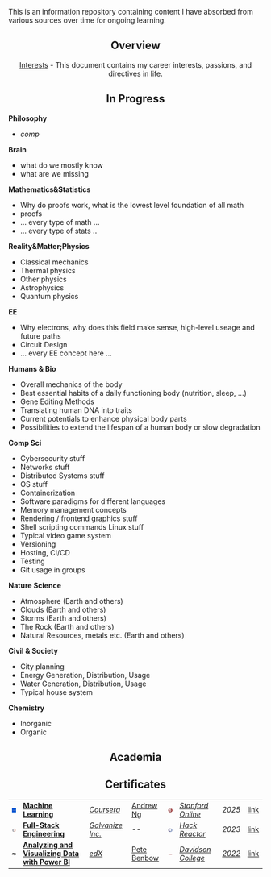This is an information repository containing content I have absorbed from various sources over time for ongoing learning.


<h2 align="center"> Overview </h2>

<p align="center">
<a href="https://docs.google.com/document/d/1BsKzem54EkzekDI72EVts2a5bX-c-qqbbWRyz2dpC_o/edit?usp=sharing">Interests</a> - This document contains my career interests, passions, and directives in life.
</p>


<h2 align="center"> In Progress </h2>

**Philosophy**
- *comp*
  
**Brain**
- what do we mostly know
- what are we missing
  
**Mathematics&Statistics**
- Why do proofs work, what is the lowest level foundation of all math
- proofs
- ... every type of math ...
- ... every type of stats ..

**Reality&Matter;Physics**
- Classical mechanics
- Thermal physics
- Other physics
- Astrophysics
- Quantum physics

**EE**
- Why electrons, why does this field make sense, high-level useage and future paths
- Circuit Design
- ... every EE concept here ...

**Humans & Bio**
- Overall mechanics of the body
- Best essential habits of a daily functioning body (nutrition, sleep, ...)
- Gene Editing Methods
- Translating human DNA into traits
- Current potentials to enhance physical body parts
- Possibilities to extend the lifespan of a human body or slow degradation
    
**Comp Sci**
- Cybersecurity stuff
- Networks stuff
- Distributed Systems stuff
- OS stuff
- Containerization
- Software paradigms for different languages
- Memory management concepts
- Rendering / frontend graphics stuff
- Shell scripting commands Linux stuff
- Typical video game system
- Versioning
- Hosting, CI/CD
- Testing
- Git usage in groups

**Nature Science**
- Atmosphere (Earth and others)
- Clouds (Earth and others)
- Storms (Earth and others)
- The Rock (Earth and others)
- Natural Resources, metals etc. (Earth and others)

**Civil & Society**
- City planning
- Energy Generation, Distribution, Usage
- Water Generation, Distribution, Usage
- Typical house system

**Chemistry**
- Inorganic
- Organic


<h2 align="center"> Academia </h2>

<h2 align="center"> Certificates </h2>

<table>
  <tbody>
    <!-- Add more rows as needed -->
    <tr>
      <td><img src="assets/coursera.jpg"/></td>
      <td><strong><a href="https://www.coursera.org/learn/machine-learning">Machine Learning</a></strong></td>
      <td><em><a href="https://www.coursera.org/">Coursera</a></em></td>
      <td><a href="https://www.google.com/search?q=Andrew+Ng">Andrew Ng</a></td>
      <td><img src="assets/sf_online.jpg"/></td>
      <td><em><a href="https://online.stanford.edu/">Stanford Online</a></em></td>
      <td><em>2025</em></td>
      <td><a href="">link</a></td>
    </tr>
    <tr>
      <td><img src="assets/galvanize.jpg" width="50"/></td>
      <td><strong><a href="https://www.hackreactor.com/online-coding-bootcamp/part-time-coding-bootcamp/">Full-Stack Engineering</a></strong></td>
      <td><em><a href="https://www.galvanize.com/">Galvanize Inc.</a></em></td>
      <td>--</td>
      <td><img src="assets/hr.jpg"/></td>
      <td><em><a href="https://www.hackreactor.com/">Hack Reactor</a></em></td>
      <td><em>2023</em></td>
      <td><a href="">link</a></td>
    </tr>
    <tr>
      <td><img src="assets/edx.jpg"/></td>
      <td><strong><a href="https://www.edx.org/learn/power-bi/davidson-college-analyzing-and-visualizing-data-with-power-bi">Analyzing and Visualizing Data with Power BI</a></strong></td>
      <td><em><a href="https://www.edx.org/">edX</a></em></td>
      <td><a href="https://www.google.com/search?q=Pete+Benbow">Pete Benbow</a></td>
      <td><img src="assets/dc.jpg"/></td>
      <td><em><a href="https://www.edx.org/school/davidsonx">Davidson College</a></em></td>
      <td><em><a href="https://courses.edx.org/certificates/53dcad8f94a145cba4f35fd78d526aff">2022</a></em></td>
      <td><a href="">link</a></td>
    </tr>
  </tbody>
</table>

